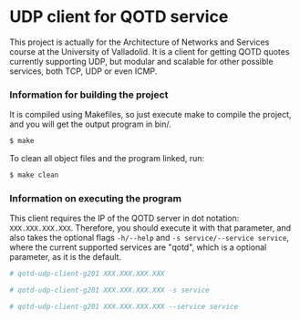 # UDP client for QOTD service
This project is actually for the Architecture of Networks and Services course at the University of Valladolid.
It is a client for getting QOTD quotes currently supporting UDP, but modular and scalable for other possible services, both TCP, UDP or even ICMP.

### Information for building the project
It is compiled using Makefiles, so just execute make to compile the project, and you will get the output program in bin/.
```bash
$ make
```

To clean all object files and the program linked, run:
```bash
$ make clean
```

### Information on executing the program
This client requires the IP of the QOTD server in dot notation: `XXX.XXX.XXX.XXX`. Therefore, you should execute it with that parameter, and also takes the optional flags `-h/--help` and `-s service/--service service`, where the current supported services are "qotd", which is a optional parameter, as it is the default.
```bash
# qotd-udp-client-g201 XXX.XXX.XXX.XXX
```
```bash
# qotd-udp-client-g201 XXX.XXX.XXX.XXX -s service
```
```bash
# qotd-udp-client-g201 XXX.XXX.XXX.XXX --service service
```